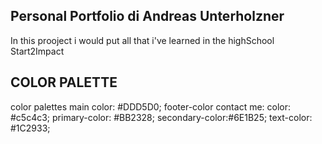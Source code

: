 ## Personal Portfolio di Andreas Unterholzner

In this prooject i would put all that i've learned in the highSchool Start2Impact 




## COLOR PALETTE
color palettes 
main color: #DDD5D0;
footer-color contact me: color: #c5c4c3;
primary-color: #BB2328;
secondary-color:#6E1B25;
text-color: #1C2933;



